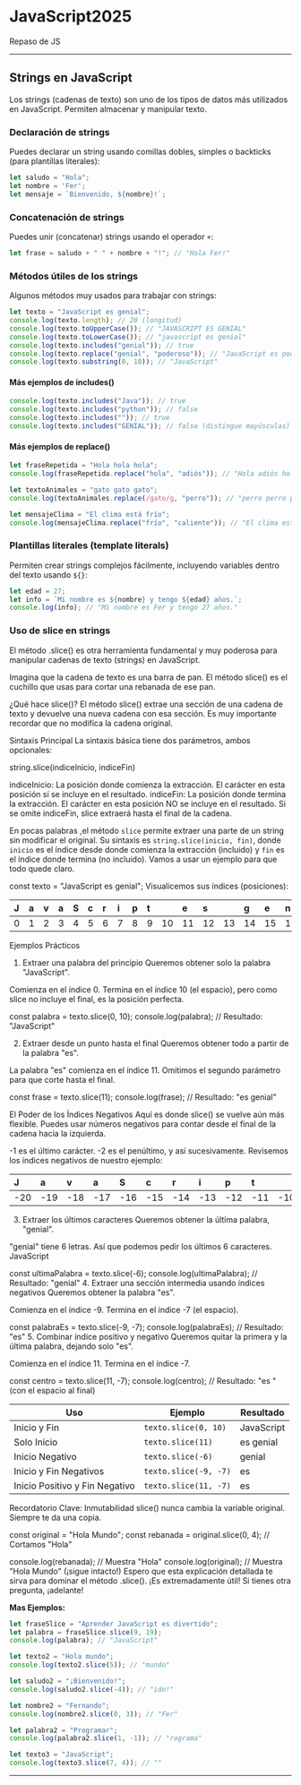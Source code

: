 # JavaScript2025
Repaso de JS

---

## Strings en JavaScript

Los strings (cadenas de texto) son uno de los tipos de datos más utilizados en JavaScript. Permiten almacenar y manipular texto.

### Declaración de strings
Puedes declarar un string usando comillas dobles, simples o backticks (para plantillas literales):

```js
let saludo = "Hola";
let nombre = 'Fer';
let mensaje = `Bienvenido, ${nombre}!`;
```

### Concatenación de strings
Puedes unir (concatenar) strings usando el operador `+`:

```js
let frase = saludo + " " + nombre + "!"; // "Hola Fer!"
```

### Métodos útiles de los strings
Algunos métodos muy usados para trabajar con strings:

```js
let texto = "JavaScript es genial";
console.log(texto.length); // 20 (longitud)
console.log(texto.toUpperCase()); // "JAVASCRIPT ES GENIAL"
console.log(texto.toLowerCase()); // "javascript es genial"
console.log(texto.includes("genial")); // true
console.log(texto.replace("genial", "poderoso")); // "JavaScript es poderoso"
console.log(texto.substring(0, 10)); // "JavaScript"
```

#### Más ejemplos de includes()
```js
console.log(texto.includes("Java")); // true
console.log(texto.includes("python")); // false
console.log(texto.includes("")); // true
console.log(texto.includes("GENIAL")); // false (distingue mayúsculas)
```

#### Más ejemplos de replace()
```js
let fraseRepetida = "Hola hola hola";
console.log(fraseRepetida.replace("hola", "adiós")); // "Hola adiós hola"

let textoAnimales = "gato gato gato";
console.log(textoAnimales.replace(/gato/g, "perro")); // "perro perro perro"

let mensajeClima = "El clima está frío";
console.log(mensajeClima.replace("frío", "caliente")); // "El clima está caliente"
```
### Plantillas literales (template literals)
Permiten crear strings complejos fácilmente, incluyendo variables dentro del texto usando `${}`:

```js
let edad = 27;
let info = `Mi nombre es ${nombre} y tengo ${edad} años.`;
console.log(info); // "Mi nombre es Fer y tengo 27 años."
```

### Uso de slice en strings

El método .slice() es otra herramienta fundamental y muy poderosa para manipular cadenas de texto (strings) en JavaScript.

Imagina que la cadena de texto es una barra de pan. El método slice() es el cuchillo que usas para cortar una rebanada de ese pan.

¿Qué hace slice()?
El método slice() extrae una sección de una cadena de texto y devuelve una nueva cadena con esa sección. Es muy importante recordar que no modifica la cadena original.

Sintaxis Principal
La sintaxis básica tiene dos parámetros, ambos opcionales:

string.slice(indiceInicio, indiceFin)

indiceInicio: La posición donde comienza la extracción. El carácter en esta posición sí se incluye en el resultado.
indiceFin: La posición donde termina la extracción. El carácter en esta posición NO se incluye en el resultado.
Si se omite indiceFin, slice extraerá hasta el final de la cadena.

En pocas palabras ,el método `slice` permite extraer una parte de un string sin modificar el original. Su sintaxis es `string.slice(inicio, fin)`, donde `inicio` es el índice desde donde comienza la extracción (incluido) y `fin` es el índice donde termina (no incluido).
Vamos a usar un ejemplo para que todo quede claro.
 
const texto = "JavaScript es genial";
Visualicemos sus índices (posiciones):

| J | a | v | a | S | c | r | i | p | t |  | e | s |  | g | e | n | i | a | l |
|:--|:--|:--|:--|:--|:--|:--|:--|:--|:--|:--|:--|:--|:--|:--|:--|:--|:--|:--|:--|
| 0 | 1 | 2 | 3 | 4 | 5 | 6 | 7 | 8 | 9 |10 |11 |12 |13 |14 |15 |16 |17 |18 |19 |

Ejemplos Prácticos
1. Extraer una palabra del principio
Queremos obtener solo la palabra "JavaScript".

Comienza en el índice 0.
Termina en el índice 10 (el espacio), pero como slice no incluye el final, es la posición perfecta.
 

const palabra = texto.slice(0, 10);
console.log(palabra); // Resultado: "JavaScript"

2. Extraer desde un punto hasta el final
Queremos obtener todo a partir de la palabra "es".

La palabra "es" comienza en el índice 11.
Omitimos el segundo parámetro para que corte hasta el final.

const frase = texto.slice(11);
console.log(frase); // Resultado: "es genial"

El Poder de los Índices Negativos
Aquí es donde slice() se vuelve aún más flexible. Puedes usar números negativos para contar desde el final de la cadena hacia la izquierda.

-1 es el último carácter.
-2 es el penúltimo, y así sucesivamente.
Revisemos los índices negativos de nuestro ejemplo:

| J | a | v | a | S | c | r | i | p | t |  | e | s |  | g | e | n | i | a | l |
|:--|:--|:--|:--|:--|:--|:--|:--|:--|:--|:--|:--|:--|:--|:--|:--|:--|:--|:--|:--|
|-20|-19|-18|-17|-16|-15|-14|-13|-12|-11|-10|-9 |-8 |-7 |-6 |-5 |-4 |-3 |-2 |-1 |

3. Extraer los últimos caracteres
Queremos obtener la última palabra, "genial".

"genial" tiene 6 letras. Así que podemos pedir los últimos 6 caracteres.
JavaScript

const ultimaPalabra = texto.slice(-6);
console.log(ultimaPalabra); // Resultado: "genial"
4. Extraer una sección intermedia usando índices negativos
Queremos obtener la palabra "es".

Comienza en el índice -9.
Termina en el índice -7 (el espacio).


const palabraEs = texto.slice(-9, -7);
console.log(palabraEs); // Resultado: "es"
5. Combinar índice positivo y negativo
Queremos quitar la primera y la última palabra, dejando solo "es".

Comienza en el índice 11.
Termina en el índice -7.


const centro = texto.slice(11, -7);
console.log(centro); // Resultado: "es " (con el espacio al final)

| Uso                           | Ejemplo                   | Resultado     |
|-------------------------------|---------------------------|--------------|
| Inicio y Fin                  | `texto.slice(0, 10)`      | JavaScript   |
| Solo Inicio                   | `texto.slice(11)`         | es genial    |
| Inicio Negativo               | `texto.slice(-6)`         | genial       |
| Inicio y Fin Negativos        | `texto.slice(-9, -7)`     | es           |
| Inicio Positivo y Fin Negativo| `texto.slice(11, -7)`     | es           |

 
Recordatorio Clave: Inmutabilidad
slice() nunca cambia la variable original. Siempre te da una copia.


const original = "Hola Mundo";
const rebanada = original.slice(0, 4); // Cortamos "Hola"

console.log(rebanada);  // Muestra "Hola"
console.log(original); // Muestra "Hola Mundo" (¡sigue intacto!)
Espero que esta explicación detallada te sirva para dominar el método .slice(). ¡Es extremadamente útil! Si tienes otra pregunta, ¡adelante!

**Mas Ejemplos:**
```js
let fraseSlice = "Aprender JavaScript es divertido";
let palabra = fraseSlice.slice(9, 19);
console.log(palabra); // "JavaScript"

let texto2 = "Hola mundo";
console.log(texto2.slice(5)); // "mundo"

let saludo2 = "¡Bienvenido!";
console.log(saludo2.slice(-4)); // "ido!"

let nombre2 = "Fernando";
console.log(nombre2.slice(0, 3)); // "Fer"

let palabra2 = "Programar";
console.log(palabra2.slice(1, -1)); // "rograma"

let texto3 = "JavaScript";
console.log(texto3.slice(7, 4)); // ""
```




---
